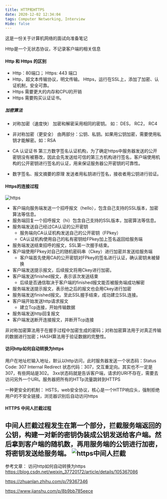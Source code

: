 ```yaml
---
title: HTTP和HTTPS
date: 2020-12-02 12:34:04
tags: Computer Networking, Interview
Hide: false
---
```

这是一份关于计算机网络的面试向准备笔记

Http是一个无状态协议，不记录客户端的相关信息
#### Http 和 Https 的区别
- Http：80端口； Https: 443 端口
- Http，超文本传输协议，明文传输。
  Https，运行在SSL上，添加了加密、认证机制，安全可靠。
- Https 需要更大的内存和CPU的开销
- Https 需要购买认证证书。

##### 加密算法
- 对称加密（速度快）
  加密和解密采用相同的密钥。 如： DES， RC2， RC4

- 非对称加密（更安全）
  由两部分：公钥、私钥。如果用公钥加密，需要使用私钥才能解密。如：RSA


- CA 认证证书
  第三方数字签名认证机构，为了确定https中服务器发送的公开密钥没有被篡改，因此会先发送给可信的第三方机构进行签名，客户端使用机构的公开密钥进行签名的认证，用来保证服务器公开密钥的可靠性。


- 数字签名、报文摘要的原理
  发送者用私钥进行签名，接收者用公钥进行验证。

#### Https的连接过程
![https](https://cdn.jsdelivr.net/gh/cw-Guo/NJU_GPA_Calculator/images/https.jpg)
- 客户端向服务端发送一个招呼报文（hello），包含自己支持的SSL版本，加密算法等信息。
- 服务端回复一个招呼报文（hi）包含自己支持的SSL版本，加密算法等信息。
- 服务端发送自己经过CA认证的公开密钥
  - 服务端向CA认证机构发送自己的公开密钥（FPkey）
  - CA认证机构使用自己的私有密钥给FPkey加上签名返回给服务端
- 服务端发送结束招呼的报文，SSL第一次握手结束。
- 客户端使用FPkey对自己的随机密码串（Ckey）进行加密并发送给服务端
  - 客户端首先使用CA的公开密钥对FPkey的签名进行认证，确认密钥未被替换
- 客户端发送提示报文，后续报文将用Ckey进行加密。
- 客户端发送finished报文，表示该次发送结束
  - 后续是否通信取决于客户端的finished报文能否被服务端成功解密
- 服务端发送提示报文，表示他之后的报文也会用Ckey进行加密
- 服务端发送finished报文。至此SSL握手结束，成功建立SSL连接。
- 客户端开始发送http请求报文
  - 建立Tcp连接，开始传输数据
- 服务端发送http回复报文
- 客户端发送断开连接报文，并断开Tcp连接

非对称加密算法用于在握手过程中加密生成的密码；对称加密算法用于对真正传输的数据进行加密；HASH算法用于验证数据的完整性。

#### 访问http如何自动转换为https
用户在地址栏输入地址，默认以http访问，此时服务器发送一个状态码：Status Code: 307 Internal Redirect
状态代码：307，交互重定向。其实也不一定是307，有些网站是302。
3xx状态码就是告诉客户端，请求的URI不存在，需要去访问另外一个URI。服务器把所有的HTTp流量跳转到HTTPS

一种更安全的机制：
HSTS，web安全协议，核心是一个HTTP响应头，强制拒绝用户的不安全链接，浏览器识别后自动访问https


#### HTTPS 中间人拦截过程
中间人拦截过程发生在第一个部分，拦截服务端返回的公钥，构建一对新的密钥伪装成公钥发送给客户端。然后拿到客户端的随机数，再用服务端的公钥进行加密，将密钥发送给服务端。
![https中间人拦截](https://cdn.jsdelivr.net/gh/cw-Guo/NJU_GPA_Calculator/images/https-attack.jpg)
  ------
  参考文章：
  访问http如何自动转换为https https://blog.csdn.net/weixin_37720172/article/details/105367086

  https://zhuanlan.zhihu.com/p/79367346

  https://www.jianshu.com/p/8b9bb785eece